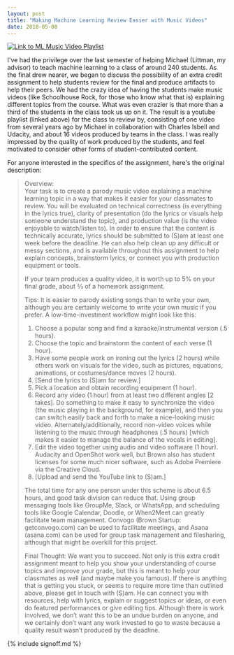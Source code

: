 ```yaml
---
layout: post
title: "Making Machine Learning Review Easier with Music Videos"
date: 2018-05-08
---
```


[![Link to ML Music Video Playlist](https://i.ytimg.com/vi/g15bqtyidZs/hqdefault.jpg?sqp=-oaymwEXCPYBEIoBSFryq4qpAwkIARUAAIhCGAE=&rs=AOn4CLBFpiUF3yhfI0bEY0RlEz3mVe9MPg)](https://www.youtube.com/watch?v=DQWI1kvmwRg&list=PLVLBHV224RtDYfNuYh-9Ju5WHP18oKuiL)

I've had the privilege over the last semester of helping Michael (Littman, my advisor) to teach machine learning to a class of around 240 students. As the final drew nearer, we began to discuss the possibility of an extra credit assignment to help students review for the final and produce artifacts to help their peers. We had the crazy idea of having the students make music videos (like Schoolhouse Rock, for those who know what that is) explaining different topics from the course. What was even crazier is that more than a third of the students in the class took us up on it. The result is a youtube playlist (linked above) for the class to review by, consisting of one video from several years ago by Michael in collaboration with Charles Isbell and Udacity, and about 16 videos produced by teams in the class. I was really impressed by the quality of work produced by the students, and feel motivated to consider other forms of student-contributed content.

For anyone interested in the specifics of the assignment, here's the original description:
> Overview:  
> Your task is to create a parody music video explaining a machine learning topic in a way that makes it easier for your classmates to review. You will be evaluated on technical correctness (is everything in the lyrics true), clarity of presentation (do the lyrics or visuals help someone understand the topic), and production value (is the video enjoyable to watch/listen to). In order to ensure that the content is technically accurate, lyrics should be submitted to (S)am at least one week before the deadline. He can also help clean up any difficult or messy sections, and is available throughout this assignment to help explain concepts, brainstorm lyrics, or connect you with production equipment or tools.
>
> If your team produces a quality video, it is worth up to 5% on your final grade, about ⅔ of a homework assignment.
>
>Tips:
>It is easier to parody existing songs than to write your own, although you are certainly welcome to write your own music if you prefer. A low-time-investment workflow might look like this:
> 1. Choose a popular song and find a karaoke/instrumental version (.5 hours).
> 1. Choose the topic and brainstorm the content of each verse (1 hour).
> 1. Have some people work on ironing out the lyrics (2 hours) while others work on visuals for the video, such as pictures, equations, animations, or costumes/dance moves (2 hours).
> 1. [Send the lyrics to (S)am for review.]
> 1. Pick a location and obtain recording equipment (1 hour).
> 1. Record any video (1 hour) from at least two different angles [2 takes]. Do something to make it easy to synchronize the video (the music playing in the background, for example), and then you can switch easily back and forth to make a nice-looking music video. Alternately/additionally, record non-video voices while listening to the music through headphones (.5 hours) [which makes it easier to manage the balance of the vocals in editing].
> 1. Edit the video together using audio and video software (1 hour). Audacity and OpenShot work well, but Brown also has student licenses for some much nicer software, such as Adobe Premiere via the Creative Cloud.
> 1. [Upload and send the YouTube link to (S)am.]
>
> The total time for any one person under this scheme is about 6.5 hours, and good task division can reduce that. Using group messaging tools like GroupMe, Slack, or WhatsApp, and scheduling tools like Google Calendar, Doodle, or When2Meet can greatly facilitate team management. Convogo (Brown Startup: getconvogo.com) can be used to facilitate meetings, and Asana (asana.com) can be used for group task management and filesharing, although that might be overkill for this project.
>
> Final Thought:
> We want you to succeed. Not only is this extra credit assignment meant to help you show your understanding of course topics and improve your grade, but this is meant to help your classmates as well (and maybe make you famous). If there is anything that is getting you stuck, or seems to require more time than outlined above, please get in touch with (S)am. He can connect you with resources, help with lyrics, explain or suggest topics or ideas, or even do featured performances or give editing tips. Although there is work involved, we don’t want this to be an undue burden on anyone, and we certainly don’t want any work invested to go to waste because a quality result wasn’t produced by the deadline.


{% include signoff.md %}
